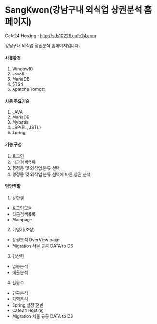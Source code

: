 # SangKwon(강남구내 외식업 상권분석 홈페이지)
 
Cafe24 Hosting : http://sds10226.cafe24.com

강남구내 외식업 상권분석 홈페이지입니다.

#### 사용환경
1. Window10
2. Java8
3. MariaDB
4. STS4
5. Apatche Tomcat

#### 사용 주요기술
1. JAVA
2. MariaDB
3. Mybatis
4. JSP(EL, JSTL)
5. Spring

#### 기능 구성
1. 로그인 
2. 최근검색목록
3. 행정동 및 외식업 분류 선택
4. 행정동 및 외식업 분류 선택에 따른 상권 분석

#### 담당역할
1. 강한결 
 - 로그인모듈
 - 최근검색목록
 - Mainpage
2. 이영기(조장)
 - 상권분석 OverView page
 - Migration 서울 공공 DATA to DB
3. 김상헌
 - 업종분석
 - 매출분석
4. 신동수
 - 인구분석
 - 지역분석
 - Spring 설정 전반
 - Cafe24 Hosting
 - Migration 서울 공공 DATA to DB
 
